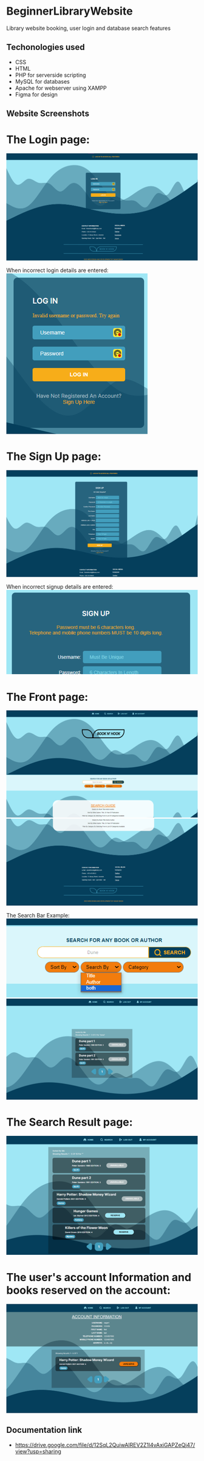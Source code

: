 # BeginnerLibraryWebsite
Library website booking, user login and database search features

## Techonologies used
- CSS
- HTML
- PHP for serverside scripting
- MySQL for databases
- Apache for webserver using XAMPP
- Figma for design

## Website Screenshots
# The Login page:
![Login Page](/Screenshots/login.png)

When incorrect login details are entered:
![Login Error Message](/Screenshots/loginError.png)

# The Sign Up page:
![Sign Up Form Page](/Screenshots/signup.png)

When incorrect signup details are entered:
![Sign Up Form Error Message](/Screenshots/signupError.png)

# The Front page:
![Front page](/Screenshots/index1.png)
![Front page](/Screenshots/index2.png)

The Search Bar Example:
![Search bar example](/Screenshots/search.png)
![Search bar example](/Screenshots/searchExample.png)

# The Search Result page:
![List of books found from entered search text](/Screenshots/searchResult.png)

# The user's account Information and books reserved on the account:
![Account information and books reserved by user](/Screenshots/accountInfo.png)


## Documentation link
- https://drive.google.com/file/d/12SqL2QuiwAIREV2Z1l4vAxiGAPZeQj47/view?usp=sharing 

